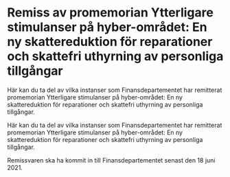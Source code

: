 # Remiss av promemorian Ytterligare stimulanser på hyber-området: En ny skattereduktion för reparationer och skattefri uthyrning av personliga tillgångar

Här kan du ta del av vilka instanser som Finansdepartementet har remitterat promemorian
Ytterligare stimulanser på hyber-området: En ny skattereduktion för reparationer och skattefri uthyrning av personliga tillgångar.

Här kan du ta del av vilka instanser som Finansdepartementet har remitterat promemorian
Ytterligare stimulanser på hyber-området: En ny skattereduktion för reparationer och skattefri uthyrning av personliga tillgångar.

Remissvaren ska ha kommit in till Finansdepartementet senast den 18 juni 2021.
